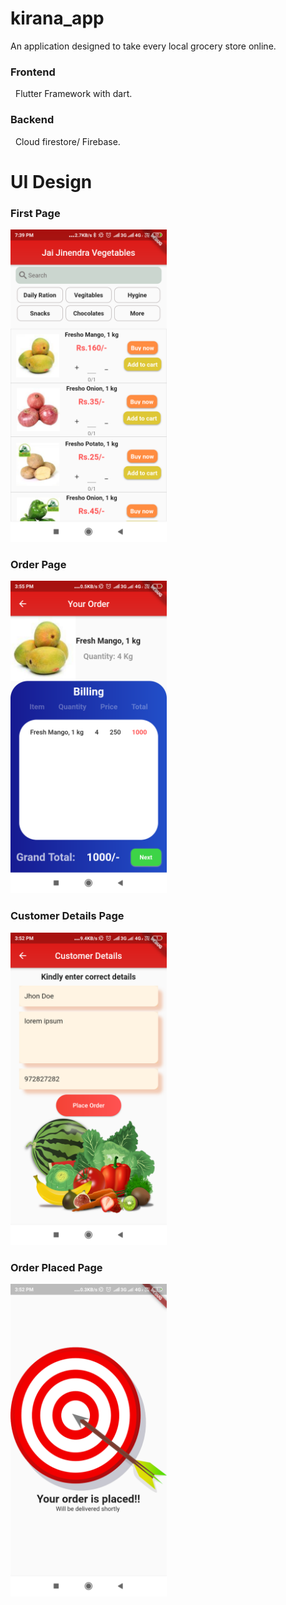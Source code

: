 # kirana_app
An application designed to take every local grocery store online.
 <h3>Frontend</h3>
 &nbsp&nbspFlutter Framework with dart.
 <h3>Backend</h3>
    &nbsp&nbspCloud firestore/ Firebase.
    
   # UI Design   
  
  <h3>First Page</h3>
  <img src="img/11.png"  width="250"> 
   
  <h3>Order Page</h3> 
 <img src="img/22.png" width="250">

  <h3>Customer Details Page</h3> 
 <img src="img/33.png" width="250">
 
   <h3>Order Placed Page</h3> 
 <img src="img/44.png" width="250">
